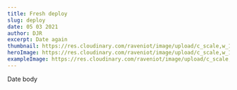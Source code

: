 ```yaml
---
title: Fresh deploy
slug: deploy
date: 05 03 2021
author: DJR
excerpt: Date again
thumbnail: https://res.cloudinary.com/raveniot/image/upload/c_scale,w_1000/v1619638150/symmetry_afzqhu.jpg
heroImage: https://res.cloudinary.com/raveniot/image/upload/c_scale,w_1000/v1619638150/symmetry_afzqhu.jpg
exampleImage: https://res.cloudinary.com/raveniot/image/upload/c_scale,w_1000/v1619638150/symmetry_afzqhu.jpg
---
```

Date body